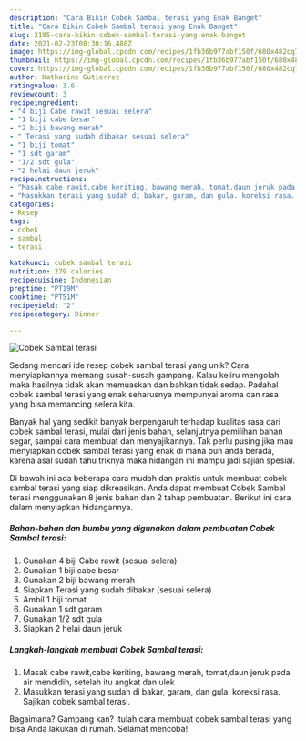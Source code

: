 ```yaml
---
description: "Cara Bikin Cobek Sambal terasi yang Enak Banget"
title: "Cara Bikin Cobek Sambal terasi yang Enak Banget"
slug: 2195-cara-bikin-cobek-sambal-terasi-yang-enak-banget
date: 2021-02-23T08:30:16.488Z
image: https://img-global.cpcdn.com/recipes/1fb36b977abf150f/680x482cq70/cobek-sambal-terasi-foto-resep-utama.jpg
thumbnail: https://img-global.cpcdn.com/recipes/1fb36b977abf150f/680x482cq70/cobek-sambal-terasi-foto-resep-utama.jpg
cover: https://img-global.cpcdn.com/recipes/1fb36b977abf150f/680x482cq70/cobek-sambal-terasi-foto-resep-utama.jpg
author: Katharine Gutierrez
ratingvalue: 3.6
reviewcount: 3
recipeingredient:
- "4 biji Cabe rawit sesuai selera"
- "1 biji cabe besar"
- "2 biji bawang merah"
- " Terasi yang sudah dibakar sesuai selera"
- "1 biji tomat"
- "1 sdt garam"
- "1/2 sdt gula"
- "2 helai daun jeruk"
recipeinstructions:
- "Masak cabe rawit,cabe keriting, bawang merah, tomat,daun jeruk pada air mendidih, setelah itu angkat dan ulek"
- "Masukkan terasi yang sudah di bakar, garam, dan gula. koreksi rasa. Sajikan cobek sambal terasi."
categories:
- Resep
tags:
- cobek
- sambal
- terasi

katakunci: cobek sambal terasi 
nutrition: 279 calories
recipecuisine: Indonesian
preptime: "PT19M"
cooktime: "PT51M"
recipeyield: "2"
recipecategory: Dinner

---
```



![Cobek Sambal terasi](https://img-global.cpcdn.com/recipes/1fb36b977abf150f/680x482cq70/cobek-sambal-terasi-foto-resep-utama.jpg)

Sedang mencari ide resep cobek sambal terasi yang unik? Cara menyiapkannya memang susah-susah gampang. Kalau keliru mengolah maka hasilnya tidak akan memuaskan dan bahkan tidak sedap. Padahal cobek sambal terasi yang enak seharusnya mempunyai aroma dan rasa yang bisa memancing selera kita.

Banyak hal yang sedikit banyak berpengaruh terhadap kualitas rasa dari cobek sambal terasi, mulai dari jenis bahan, selanjutnya pemilihan bahan segar, sampai cara membuat dan menyajikannya. Tak perlu pusing jika mau menyiapkan cobek sambal terasi yang enak di mana pun anda berada, karena asal sudah tahu triknya maka hidangan ini mampu jadi sajian spesial.




Di bawah ini ada beberapa cara mudah dan praktis untuk membuat cobek sambal terasi yang siap dikreasikan. Anda dapat membuat Cobek Sambal terasi menggunakan 8 jenis bahan dan 2 tahap pembuatan. Berikut ini cara dalam menyiapkan hidangannya.

<!--inarticleads1-->

##### Bahan-bahan dan bumbu yang digunakan dalam pembuatan Cobek Sambal terasi:

1. Gunakan 4 biji Cabe rawit (sesuai selera)
1. Gunakan 1 biji cabe besar
1. Gunakan 2 biji bawang merah
1. Siapkan  Terasi yang sudah dibakar (sesuai selera)
1. Ambil 1 biji tomat
1. Gunakan 1 sdt garam
1. Gunakan 1/2 sdt gula
1. Siapkan 2 helai daun jeruk




<!--inarticleads2-->

##### Langkah-langkah membuat Cobek Sambal terasi:

1. Masak cabe rawit,cabe keriting, bawang merah, tomat,daun jeruk pada air mendidih, setelah itu angkat dan ulek
1. Masukkan terasi yang sudah di bakar, garam, dan gula. koreksi rasa. Sajikan cobek sambal terasi.




Bagaimana? Gampang kan? Itulah cara membuat cobek sambal terasi yang bisa Anda lakukan di rumah. Selamat mencoba!
